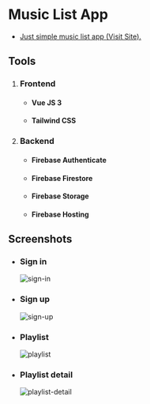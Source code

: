 # Music List App

- [Just simple music list app (Visit Site).](https://music-list-sample.web.app)

## Tools

1. ### Frontend
   - #### Vue JS 3
   - #### Tailwind CSS

2. ### Backend
   - #### Firebase Authenticate
   - #### Firebase Firestore
   - #### Firebase Storage
   - #### Firebase Hosting

## Screenshots

- ### Sign in

  ![sign-in](https://user-images.githubusercontent.com/67621901/114983194-44844180-9ecb-11eb-98bf-0f4ef8efd521.png)

- ### Sign up

  ![sign-up](https://user-images.githubusercontent.com/67621901/114983277-5fef4c80-9ecb-11eb-99b1-ac19adc48e83.png)

- ### Playlist

  ![playlist](https://user-images.githubusercontent.com/67621901/114983358-7d241b00-9ecb-11eb-9fdc-aa6311f2b7ff.png)

- ### Playlist detail
  ![playlist-detail](https://user-images.githubusercontent.com/67621901/114983376-82816580-9ecb-11eb-899b-eab6b1512dde.png)
